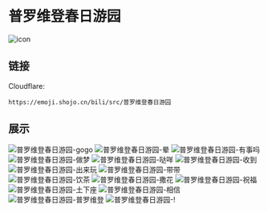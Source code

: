 # 普罗维登春日游园
![icon](https://emoji.shojo.cn/bili/src/普罗维登春日游园/icon.png)
## 链接
Cloudflare:
```
https://emoji.shojo.cn/bili/src/普罗维登春日游园
```
## 展示
![普罗维登春日游园-gogo](https://emoji.shojo.cn/bili/src/普罗维登春日游园/普罗维登春日游园-gogo.png)
![普罗维登春日游园-晕](https://emoji.shojo.cn/bili/src/普罗维登春日游园/普罗维登春日游园-晕.png)
![普罗维登春日游园-有事吗](https://emoji.shojo.cn/bili/src/普罗维登春日游园/普罗维登春日游园-有事吗.png)
![普罗维登春日游园-做梦](https://emoji.shojo.cn/bili/src/普罗维登春日游园/普罗维登春日游园-做梦.png)
![普罗维登春日游园-哒咩](https://emoji.shojo.cn/bili/src/普罗维登春日游园/普罗维登春日游园-哒咩.png)
![普罗维登春日游园-收到](https://emoji.shojo.cn/bili/src/普罗维登春日游园/普罗维登春日游园-收到.png)
![普罗维登春日游园-出来玩](https://emoji.shojo.cn/bili/src/普罗维登春日游园/普罗维登春日游园-出来玩.png)
![普罗维登春日游园-带带](https://emoji.shojo.cn/bili/src/普罗维登春日游园/普罗维登春日游园-带带.png)
![普罗维登春日游园-饮茶](https://emoji.shojo.cn/bili/src/普罗维登春日游园/普罗维登春日游园-饮茶.png)
![普罗维登春日游园-撒花](https://emoji.shojo.cn/bili/src/普罗维登春日游园/普罗维登春日游园-撒花.png)
![普罗维登春日游园-祝福](https://emoji.shojo.cn/bili/src/普罗维登春日游园/普罗维登春日游园-祝福.png)
![普罗维登春日游园-土下座](https://emoji.shojo.cn/bili/src/普罗维登春日游园/普罗维登春日游园-土下座.png)
![普罗维登春日游园-相信](https://emoji.shojo.cn/bili/src/普罗维登春日游园/普罗维登春日游园-相信.png)
![普罗维登春日游园-普罗维登](https://emoji.shojo.cn/bili/src/普罗维登春日游园/普罗维登春日游园-普罗维登.png)
![普罗维登春日游园-!](https://emoji.shojo.cn/bili/src/普罗维登春日游园/普罗维登春日游园-!.png)
